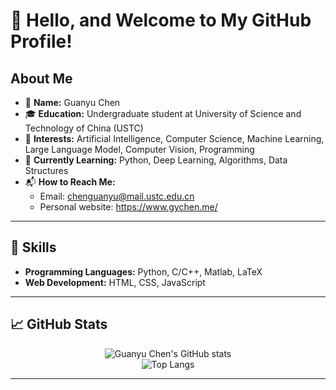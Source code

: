 # 👋 Hello, and Welcome to My GitHub Profile!

## About Me

- 🌱 **Name:** Guanyu Chen
- 🎓 **Education:** Undergraduate student at University of Science and Technology of China (USTC)
- 🔭 **Interests:** Artificial Intelligence, Computer Science, Machine Learning, Large Language Model, Computer Vision, Programming
- 🤖 **Currently Learning:** Python, Deep Learning, Algorithms, Data Structures
- 📬 **How to Reach Me:**
    - Email: chenguanyu@mail.ustc.edu.cn
    - Personal website: https://www.gychen.me/
---

## 🚀 Skills

- **Programming Languages:** Python, C/C++, Matlab, LaTeX
- **Web Development:** HTML, CSS, JavaScript

---

## 📈 GitHub Stats

<p align="center">
  <img src="https://github-readme-stats.vercel.app/api?username=Guanyu-Chen08&show_icons=true&theme=default&bg_color=ffffff" alt="Guanyu Chen's GitHub stats" />
  <br/>
  <img src="https://github-readme-stats.vercel.app/api/top-langs/?username=Guanyu-Chen08&layout=compact&theme=default&bg_color=ffffff" alt="Top Langs" />
</p>

---
<!---
Guanyu-Chen08/Guanyu-Chen08 is a ✨ special ✨ repository because its `README.md` (this file) appears on your GitHub profile.
You can click the Preview link to take a look at your changes.
--->
